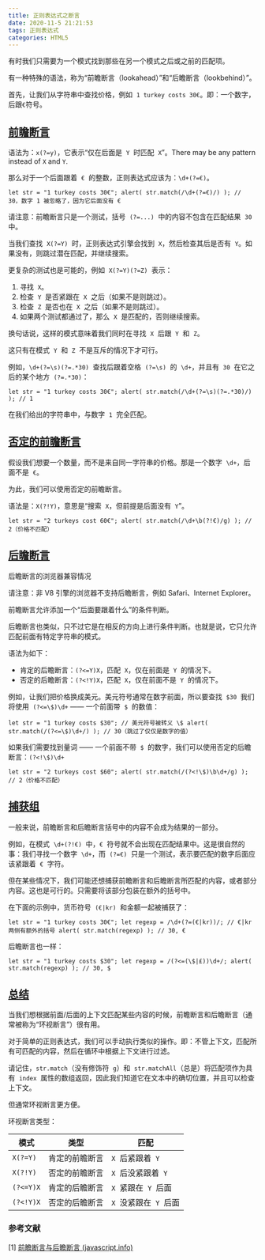 ```yaml
---
title: 正则表达式之断言
date: 2020-11-5 21:21:53
tags: 正则表达式
categories: HTML5
---
```


有时我们只需要为一个模式找到那些在另一个模式之后或之前的匹配项。

有一种特殊的语法，称为“前瞻断言（lookahead）”和“后瞻断言（lookbehind）”。

首先，让我们从字符串中查找价格，例如  `1 turkey costs 30€`。即：一个数字，后跟`€`符号。

## [前瞻断言](https://zh.javascript.info/regexp-lookahead-lookbehind#qian-zhan-duan-yan)

语法为：`x(?=y)`，它表示“仅在后面是  `Y`  时匹配  `X`”。There may be any pattern instead of `X` and `Y`.

那么对于一个后面跟着  `€`  的整数，正则表达式应该为：`\d+(?=€)`。

`let str = "1 turkey costs 30€"; alert( str.match(/\d+(?=€)/) ); // 30，数字 1 被忽略了，因为它后面没有 €`

请注意：前瞻断言只是一个测试，括号  `(?=...)`  中的内容不包含在匹配结果  `30`  中。

当我们查找  `X(?=Y)`  时，正则表达式引擎会找到  `X`，然后检查其后是否有  `Y`。如果没有，则跳过潜在匹配，并继续搜索。

更复杂的测试也是可能的，例如  `X(?=Y)(?=Z)`  表示：

1. 寻找  `X`。
2. 检查  `Y`  是否紧跟在  `X`  之后（如果不是则跳过）。
3. 检查  `Z`  是否也在  `X`  之后（如果不是则跳过）。
4. 如果两个测试都通过了，那么  `X`  是匹配的，否则继续搜索。

换句话说，这样的模式意味着我们同时在寻找  `X`  后跟  `Y`  和  `Z`。

这只有在模式  `Y`  和  `Z`  不是互斥的情况下才可行。

例如，`\d+(?=\s)(?=.*30)`  查找后跟着空格  `(?=\s)`  的  `\d+`，并且有  `30`  在它之后的某个地方  `(?=.*30)`：

`let str = "1 turkey costs 30€"; alert( str.match(/\d+(?=\s)(?=.*30)/) ); // 1`

在我们给出的字符串中，与数字  `1`  完全匹配。

## [否定的前瞻断言](https://zh.javascript.info/regexp-lookahead-lookbehind#fou-ding-de-qian-zhan-duan-yan)

假设我们想要一个数量，而不是来自同一字符串的价格。那是一个数字  `\d+`，后面不是  `€`。

为此，我们可以使用否定的前瞻断言。

语法是：`X(?!Y)`，意思是“搜索  `X`，但前提是后面没有  `Y`”。

`let str = "2 turkeys cost 60€"; alert( str.match(/\d+\b(?!€)/g) ); // 2（价格不匹配）`

## [后瞻断言](https://zh.javascript.info/regexp-lookahead-lookbehind#hou-zhan-duan-yan)

后瞻断言的浏览器兼容情况

请注意：非 V8 引擎的浏览器不支持后瞻断言，例如 Safari、Internet Explorer。

前瞻断言允许添加一个“后面要跟着什么”的条件判断。

后瞻断言也类似，只不过它是在相反的方向上进行条件判断。也就是说，它只允许匹配前面有特定字符串的模式。

语法为如下：

- 肯定的后瞻断言：`(?<=Y)X`，匹配  `X`，仅在前面是  `Y`  的情况下。
- 否定的后瞻断言：`(?<!Y)X`，匹配  `X`，仅在前面不是  `Y`  的情况下。

例如，让我们把价格换成美元。美元符号通常在数字前面，所以要查找  `$30`  我们将使用  `(?<=\$)\d+` —— 一个前面带  `$`  的数值：

`let str = "1 turkey costs $30"; // 美元符号被转义 \$ alert( str.match(/(?<=\$)\d+/) ); // 30（跳过了仅仅是数字的值）`

如果我们需要找到量词 —— 一个前面不带  `$`  的数字，我们可以使用否定的后瞻断言：`(?<!\$)\d+`

`let str = "2 turkeys cost $60"; alert( str.match(/(?<!\$)\b\d+/g) ); // 2（价格不匹配）`

## [捕获组](https://zh.javascript.info/regexp-lookahead-lookbehind#bu-huo-zu)

一般来说，前瞻断言和后瞻断言括号中的内容不会成为结果的一部分。

例如，在模式  `\d+(?!€)`  中，`€`  符号就不会出现在匹配结果中。这是很自然的事：我们寻找一个数字  `\d+`，而  `(?=€)`  只是一个测试，表示要匹配的数字后面应该紧跟着  `€`  字符。

但在某些情况下，我们可能还想捕获前瞻断言和后瞻断言所匹配的内容，或者部分内容。这也是可行的。只需要将该部分包装在额外的括号中。

在下面的示例中，货币符号  `(€|kr)`  和金额一起被捕获了：

`let str = "1 turkey costs 30€"; let regexp = /\d+(?=(€|kr))/; // €|kr 两侧有额外的括号 alert( str.match(regexp) ); // 30, €`

后瞻断言也一样：

`let str = "1 turkey costs $30"; let regexp = /(?<=(\$|£))\d+/; alert( str.match(regexp) ); // 30, $`

## [总结](https://zh.javascript.info/regexp-lookahead-lookbehind#zong-jie)

当我们想根据前面/后面的上下文匹配某些内容的时候，前瞻断言和后瞻断言（通常被称为“环视断言”）很有用。

对于简单的正则表达式，我们可以手动执行类似的操作。即：不管上下文，匹配所有可匹配的内容，然后在循环中根据上下文进行过滤。

请记住，`str.match`（没有修饰符  `g`）和  `str.matchAll`（总是）将匹配项作为具有  `index`  属性的数组返回，因此我们知道它在文本中的确切位置，并且可以检查上下文。

但通常环视断言更方便。

环视断言类型：

| 模式      | 类型           | 匹配                     |
| --------- | -------------- | ------------------------ |
| `X(?=Y)`  | 肯定的前瞻断言 | `X`  后紧跟着  `Y`       |
| `X(?!Y)`  | 否定的前瞻断言 | `X`  后没紧跟着  `Y`     |
| `(?<=Y)X` | 肯定的后瞻断言 | `X`  紧跟在  `Y`  后面   |
| `(?<!Y)X` | 否定的后瞻断言 | `X`  没紧跟在  `Y`  后面 |

### 参考文献

[1] [前瞻断言与后瞻断言 (javascript.info)](https://zh.javascript.info/regexp-lookahead-lookbehind)
